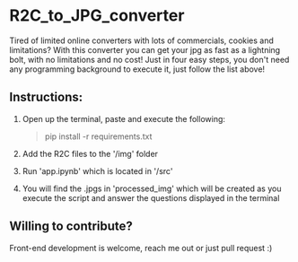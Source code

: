 # R2C_to_JPG_converter
Tired of limited online converters with lots of commercials, cookies and limitations? 
With this converter you can get your jpg as fast as a lightning bolt, with no limitations and no cost!
Just in four easy steps, you don't need any programming background to execute it, just follow the list above!
## Instructions:
1. Open up the terminal, paste and execute the following:
    >pip install -r requirements.txt

2. Add the R2C files to the '/img' folder
3. Run 'app.ipynb' which is located in '/src'
4. You will find the .jpgs in 'processed_img' which will be created as you execute the script and answer the questions displayed in the terminal

## Willing to contribute?
Front-end development is welcome, reach me out or just pull request :)